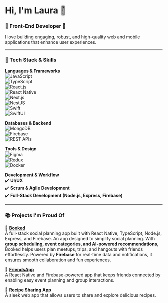 
# Hi, I'm Laura 👋  

### 🌟 Front-End Developer 🌟  
I love building engaging, robust, and high-quality web and mobile applications that enhance user experiences.  

---

### 🚀 Tech Stack & Skills  

**Languages & Frameworks**  
![JavaScript](https://img.shields.io/badge/JavaScript-323330?style=flat&logo=javascript&logoColor=F7DF1E)  
![TypeScript](https://img.shields.io/badge/TypeScript-007ACC?style=flat&logo=typescript&logoColor=white)  
![React.js](https://img.shields.io/badge/React.js-20232A?style=flat&logo=react&logoColor=61DAFB)  
![React Native](https://img.shields.io/badge/React_Native-20232A?style=flat&logo=react&logoColor=61DAFB)  
![Next.js](https://img.shields.io/badge/Next.js-000000?style=flat&logo=nextdotjs&logoColor=white)  
![NestJS](https://img.shields.io/badge/NestJS-E0234E?style=flat&logo=nestjs&logoColor=white)  
![Swift](https://img.shields.io/badge/Swift-FA7343?style=flat&logo=swift&logoColor=white)  
![SwiftUI](https://img.shields.io/badge/SwiftUI-000000?style=flat&logo=swift&logoColor=white)  

**Databases & Backend**  
![MongoDB](https://img.shields.io/badge/MongoDB-47A248?style=flat&logo=mongodb&logoColor=white)  
![Firebase](https://img.shields.io/badge/Firebase-FFCA28?style=flat&logo=firebase&logoColor=black)  
![REST APIs](https://img.shields.io/badge/REST_APIs-02569B?style=flat&logo=apachespark&logoColor=white)  

**Tools & Design**  
![Figma](https://img.shields.io/badge/Figma-F24E1E?style=flat&logo=figma&logoColor=white)  
![Redux](https://img.shields.io/badge/Redux-593D88?style=flat&logo=redux&logoColor=white)  
![Docker](https://img.shields.io/badge/Docker-2496ED?style=flat&logo=docker&logoColor=white)  

**Development & Workflow**  
✔️ **UI/UX**  
✔️ **Scrum & Agile Development**  
✔️ **Full-Stack Development (Node.js, Express, Firebase)**


---

### 📚 Projects I'm Proud Of  

🔗 **[Booked](https://github.com/Lauraatii/Booked.git)**  
A full-stack social planning app built with React Native, TypeScript, Node.js, Express, and Firebase. An app designed to simplify social planning. With **group scheduling, event categories, and AI-powered recommendations**, Booked helps users plan meetups, trips, and hangouts with friends effortlessly. Powered by **Firebase** for real-time data and notifications, it ensures smooth collaboration and fun experiences.  

🔗 **[FriendsApp](https://github.com/Lauraatii/FriendsApp)**  
A React Native and Firebase-powered app that keeps friends connected by enabling easy event planning and group interactions.  

🔗 **[Recipe Sharing App](https://github.com/Lauraatii/recipe-sharing-app)**  
A sleek web app that allows users to share and explore delicious recipes.  
